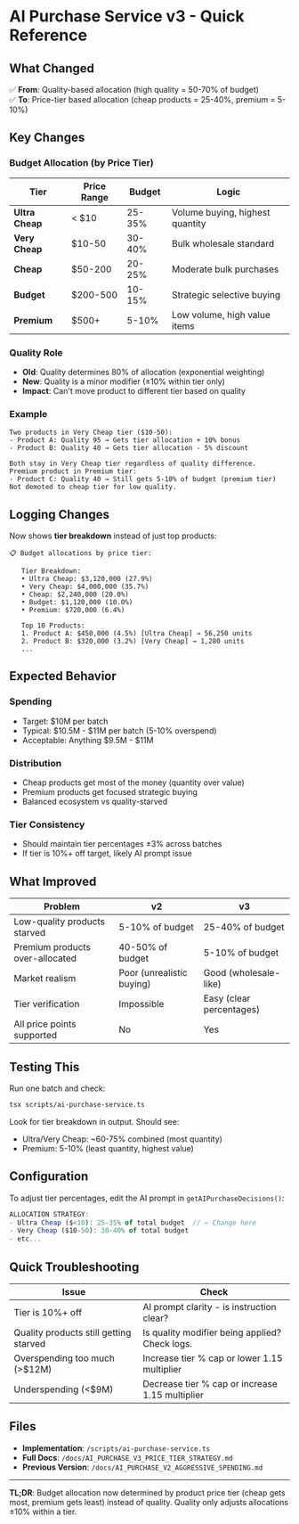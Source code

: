 # AI Purchase Service v3 - Quick Reference

## What Changed

✅ **From**: Quality-based allocation (high quality = 50-70% of budget)  
✅ **To**: Price-tier based allocation (cheap products = 25-40%, premium = 5-10%)  

## Key Changes

### Budget Allocation (by Price Tier)

| Tier | Price Range | Budget | Logic |
|------|-------------|--------|-------|
| **Ultra Cheap** | < $10 | 25-35% | Volume buying, highest quantity |
| **Very Cheap** | $10-50 | 30-40% | Bulk wholesale standard |
| **Cheap** | $50-200 | 20-25% | Moderate bulk purchases |
| **Budget** | $200-500 | 10-15% | Strategic selective buying |
| **Premium** | $500+ | 5-10% | Low volume, high value items |

### Quality Role

- **Old**: Quality determines 80% of allocation (exponential weighting)
- **New**: Quality is a minor modifier (±10% within tier only)
- **Impact**: Can't move product to different tier based on quality

### Example

```
Two products in Very Cheap tier ($10-50):
- Product A: Quality 95 → Gets tier allocation + 10% bonus
- Product B: Quality 40 → Gets tier allocation - 5% discount

Both stay in Very Cheap tier regardless of quality difference.
Premium product in Premium tier:
- Product C: Quality 40 → Still gets 5-10% of budget (premium tier)
Not demoted to cheap tier for low quality.
```

## Logging Changes

Now shows **tier breakdown** instead of just top products:

```
📋 Budget allocations by price tier:

   Tier Breakdown:
   • Ultra Cheap: $3,120,000 (27.9%)
   • Very Cheap: $4,000,000 (35.7%)
   • Cheap: $2,240,000 (20.0%)
   • Budget: $1,120,000 (10.0%)
   • Premium: $720,000 (6.4%)

   Top 10 Products:
   1. Product A: $450,000 (4.5%) [Ultra Cheap] → 56,250 units
   2. Product B: $320,000 (3.2%) [Very Cheap] → 1,280 units
   ...
```

## Expected Behavior

### Spending
- Target: $10M per batch
- Typical: $10.5M - $11M per batch (5-10% overspend)
- Acceptable: Anything $9.5M - $11M

### Distribution
- Cheap products get most of the money (quantity over value)
- Premium products get focused strategic buying
- Balanced ecosystem vs quality-starved

### Tier Consistency
- Should maintain tier percentages ±3% across batches
- If tier is 10%+ off target, likely AI prompt issue

## What Improved

| Problem | v2 | v3 |
|---------|----|----|
| Low-quality products starved | 5-10% of budget | 25-40% of budget |
| Premium products over-allocated | 40-50% of budget | 5-10% of budget |
| Market realism | Poor (unrealistic buying) | Good (wholesale-like) |
| Tier verification | Impossible | Easy (clear percentages) |
| All price points supported | No | Yes |

## Testing This

Run one batch and check:

```bash
tsx scripts/ai-purchase-service.ts
```

Look for tier breakdown in output. Should see:
- Ultra/Very Cheap: ~60-75% combined (most quantity)
- Premium: 5-10% (least quantity, highest value)

## Configuration

To adjust tier percentages, edit the AI prompt in `getAIPurchaseDecisions()`:

```typescript
ALLOCATION STRATEGY:
- Ultra Cheap ($<10): 25-35% of total budget  // ← Change here
- Very Cheap ($10-50): 30-40% of total budget
- etc...
```

## Quick Troubleshooting

| Issue | Check |
|-------|-------|
| Tier is 10%+ off | AI prompt clarity - is instruction clear? |
| Quality products still getting starved | Is quality modifier being applied? Check logs. |
| Overspending too much (>$12M) | Increase tier % cap or lower 1.15 multiplier |
| Underspending (<$9M) | Decrease tier % cap or increase 1.15 multiplier |

## Files

- **Implementation**: `/scripts/ai-purchase-service.ts`
- **Full Docs**: `/docs/AI_PURCHASE_V3_PRICE_TIER_STRATEGY.md`
- **Previous Version**: `/docs/AI_PURCHASE_V2_AGGRESSIVE_SPENDING.md`

---

**TL;DR**: Budget allocation now determined by product price tier (cheap gets most, premium gets least) instead of quality. Quality only adjusts allocations ±10% within a tier.
